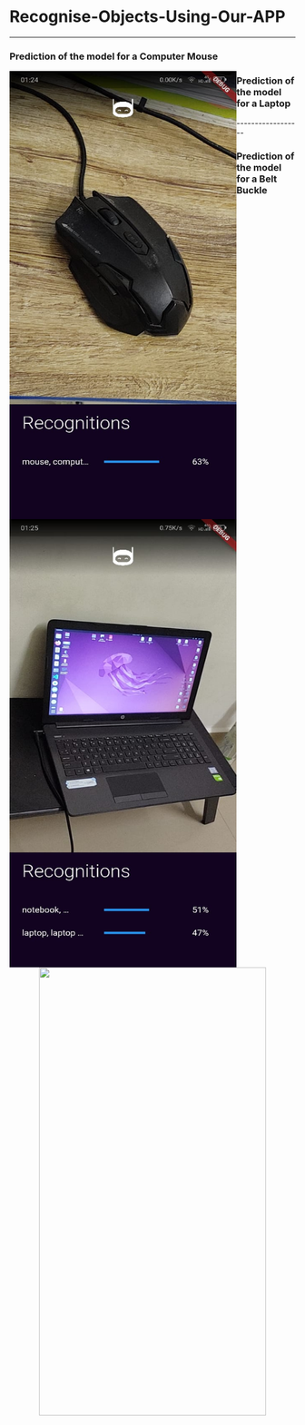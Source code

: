 # Recognise-Objects-Using-Our-APP

------------------
### Prediction of the model for a Computer Mouse
<img src="https://github.com/MasterKinjalk/Recognise-Objects-Using-Our-APP/blob/master/MousePrediction.jpeg" width="400" height="790" align = "left">

<p align="right"> <h3> Prediction of the model for a Laptop</h3> </p>

<img src="https://github.com/MasterKinjalk/Recognise-Objects-Using-Our-APP/blob/master/LaptopPrediction.jpeg" width="400" height="790" align = "left">
 ------------------
 
 ### Prediction of the model for a Belt Buckle
 <p align="center">
  <img width="400" height="790" src="https://user-images.githubusercontent.com/60870318/204049648-059f0478-575b-4dfc-9662-958dc62c5dea.jpeg">
</p>
 


